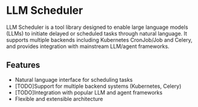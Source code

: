 # LLM Scheduler

LLM Scheduler is a tool library designed to enable large language models (LLMs) to initiate delayed or scheduled tasks through natural language. It supports multiple backends including Kubernetes CronJob/Job and Celery, and provides integration with mainstream LLM/agent frameworks.

## Features

- Natural language interface for scheduling tasks
- [TODO]Support for multiple backend systems (Kubernetes, Celery)
- [TODO]Integration with popular LLM and agent frameworks
- Flexible and extensible architecture

